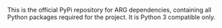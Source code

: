 This is the official PyPi repository for ARG dependencies, containing all Python packages required for the project. It is Python 3 compatible only.
